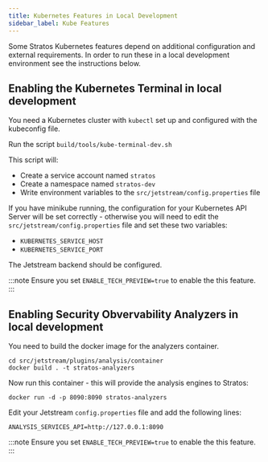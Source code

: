 ```yaml
---
title: Kubernetes Features in Local Development
sidebar_label: Kube Features
---
```


Some Stratos Kubernetes features depend on additional configuration and external requirements. In order to run these in a local development 
environment see the instructions below.


## Enabling the Kubernetes Terminal in local development

You need a Kubernetes cluster with `kubectl` set up and configured with the kubeconfig file.

Run the script `build/tools/kube-terminal-dev.sh`

This script will:

- Create a service account named `stratos`
- Create a namespace named `stratos-dev`
- Write environment variables to the `src/jetstream/config.properties` file

If you have minikube running, the configuration for your Kubernetes API Server will be set correctly - otherwise
you will need to edit the `src/jetstream/config.properties` file and set these two variables:

- `KUBERNETES_SERVICE_HOST`
- `KUBERNETES_SERVICE_PORT`

The Jetstream backend should be configured.

:::note
Ensure you set `ENABLE_TECH_PREVIEW=true` to enable the this feature.
:::


## Enabling Security Obvervability Analyzers in local development

You need to build the docker image for the analyzers container.

```
cd src/jetstream/plugins/analysis/container
docker build . -t stratos-analyzers
```

Now run this container - this will provide the analysis engines to Stratos:

`docker run -d -p 8090:8090 stratos-analyzers`

Edit your Jetstream `config.properties` file and add the following lines:

```
ANALYSIS_SERVICES_API=http://127.0.0.1:8090
```

:::note
Ensure you set `ENABLE_TECH_PREVIEW=true` to enable the this feature.
:::